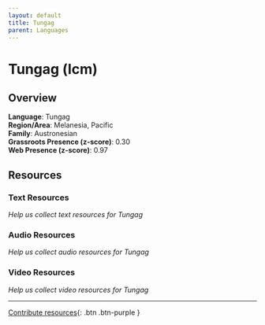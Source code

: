 ```yaml
---
layout: default
title: Tungag
parent: Languages
---
```


# Tungag (lcm)

## Overview

**Language**: Tungag  
**Region/Area**: Melanesia, Pacific  
**Family**: Austronesian  
**Grassroots Presence (z-score)**: 0.30  
**Web Presence (z-score)**: 0.97  

## Resources

### Text Resources
*Help us collect text resources for Tungag*

### Audio Resources
*Help us collect audio resources for Tungag*

### Video Resources
*Help us collect video resources for Tungag*

---

[Contribute resources](https://forms.office.com/e/1SfLJx3u1r){: .btn .btn-purple }
